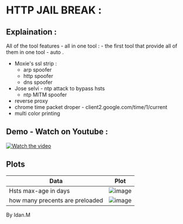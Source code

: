 
# HTTP JAIL BREAK : 

## Explaination : 
All of the tool features - all in one tool : - the first tool that provide all of them in one tool - auto . 
  * Moxie's ssl strip : 
      * arp spoofer
      * http spoofer
      * dns spoofer 
  * Jose selvi - ntp attack to bypass hsts 
      * ntp MITM spoofer
  * reverse proxy 
  * chrome time packet droper - client2.google.com/time/1/current
  * multi color printing 



## Demo - Watch on Youtube : 

[![Watch the video](https://img.youtube.com/vi/1LIOHfKFCmc/maxresdefault.jpg)](https://www.youtube.com/watch?v=1LIOHfKFCmc)
## Plots 
| Data  | Plot |
| ----------- | ----------- |
| Hsts max-age in days |![image](https://user-images.githubusercontent.com/90776557/212769705-4fdcb5ab-f8a9-448c-abb8-d35cecfbc1f4.png)|
| how many precents are preloaded | ![image](https://user-images.githubusercontent.com/90776557/212769717-96a557a2-088a-4604-aff0-a8e893a22a42.png)|
 
 
 By Idan.M
